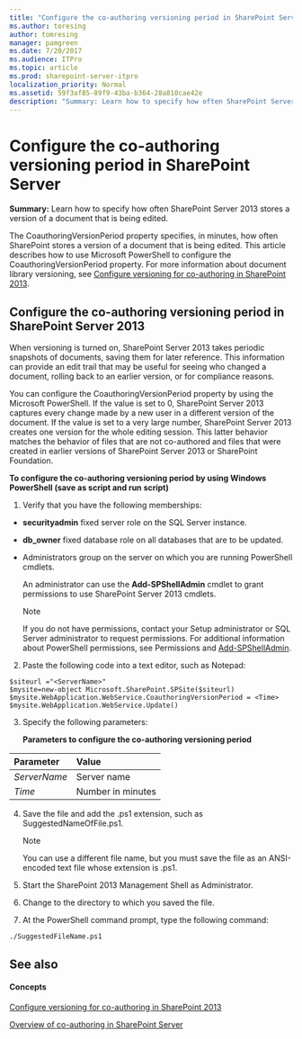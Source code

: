 ```yaml
---
title: "Configure the co-authoring versioning period in SharePoint Server"
ms.author: toresing
author: tomresing
manager: pamgreen
ms.date: 7/20/2017
ms.audience: ITPro
ms.topic: article
ms.prod: sharepoint-server-itpro
localization_priority: Normal
ms.assetid: 59f3af85-89f9-43ba-b364-28a810cae42e
description: "Summary: Learn how to specify how often SharePoint Server 2013 stores a version of a document that is being edited."
---
```


# Configure the co-authoring versioning period in SharePoint Server

 **Summary:** Learn how to specify how often SharePoint Server 2013 stores a version of a document that is being edited. 
  
The CoauthoringVersionPeriod property specifies, in minutes, how often SharePoint stores a version of a document that is being edited. This article describes how to use Microsoft PowerShell to configure the CoauthoringVersionPeriod property. For more information about document library versioning, see [Configure versioning for co-authoring in SharePoint 2013](configure-versioning-for-co-authoring.md).
  
## Configure the co-authoring versioning period in SharePoint Server 2013

When versioning is turned on, SharePoint Server 2013 takes periodic snapshots of documents, saving them for later reference. This information can provide an edit trail that may be useful for seeing who changed a document, rolling back to an earlier version, or for compliance reasons. 
  
You can configure the CoauthoringVersionPeriod property by using the Microsoft PowerShell. If the value is set to 0, SharePoint Server 2013 captures every change made by a new user in a different version of the document. If the value is set to a very large number, SharePoint Server 2013 creates one version for the whole editing session. This latter behavior matches the behavior of files that are not co-authored and files that were created in earlier versions of SharePoint Server 2013 or SharePoint Foundation.
  
 **To configure the co-authoring versioning period by using Windows PowerShell (save as script and run script)**
  
1. Verify that you have the following memberships:
    
  - **securityadmin** fixed server role on the SQL Server instance. 
    
  - **db_owner** fixed database role on all databases that are to be updated. 
    
  - Administrators group on the server on which you are running PowerShell cmdlets.
    
    An administrator can use the **Add-SPShellAdmin** cmdlet to grant permissions to use SharePoint Server 2013 cmdlets. 
    
    > [!NOTE]
    > If you do not have permissions, contact your Setup administrator or SQL Server administrator to request permissions. For additional information about PowerShell permissions, see Permissions and [Add-SPShellAdmin](http://technet.microsoft.com/library/2ddfad84-7ca8-409e-878b-d09cb35ed4aa.aspx). 
  
2. Paste the following code into a text editor, such as Notepad:
    
  ```
  $siteurl ="<ServerName>" 
  $mysite=new-object Microsoft.SharePoint.SPSite($siteurl)
  $mysite.WebApplication.WebService.CoauthoringVersionPeriod = <Time>
  $mysite.WebApplication.WebService.Update()
  ```

3. Specify the following parameters:
    
   **Parameters to configure the co-authoring versioning period**

|**Parameter**|**Value**|
|:-----|:-----|
| _ServerName_ <br/> |Server name  <br/> |
| _Time_ <br/> |Number in minutes  <br/> |
   
4. Save the file and add the .ps1 extension, such as SuggestedNameOfFile.ps1.
    
    > [!NOTE]
    > You can use a different file name, but you must save the file as an ANSI-encoded text file whose extension is .ps1. 
  
5. Start the SharePoint 2013 Management Shell as Administrator.
    
6. Change to the directory to which you saved the file.
    
7. At the PowerShell command prompt, type the following command:
    
  ```
  ./SuggestedFileName.ps1
  ```

## See also

#### Concepts

[Configure versioning for co-authoring in SharePoint 2013](configure-versioning-for-co-authoring.md)
  
[Overview of co-authoring in SharePoint Server](co-authoring-overview.md)

